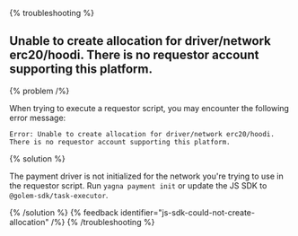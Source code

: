 {% troubleshooting %}

## Unable to create allocation for driver/network erc20/hoodi. There is no requestor account supporting this platform.

{% problem /%}

When trying to execute a requestor script, you may encounter the following error message:

```
Error: Unable to create allocation for driver/network erc20/hoodi. There is no requestor account supporting this platform.
```

{% solution %}

The payment driver is not initialized for the network you're trying to use in the requestor script. Run `yagna payment init` or update the JS SDK to `@golem-sdk/task-executor`.

{% /solution %}
{% feedback identifier="js-sdk-could-not-create-allocation" /%}
{% /troubleshooting %}

